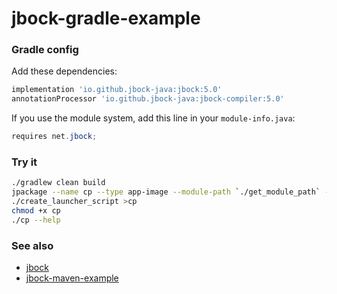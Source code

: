 # jbock-gradle-example

### Gradle config

Add these dependencies:

````groovy
implementation 'io.github.jbock-java:jbock:5.0'
annotationProcessor 'io.github.jbock-java:jbock-compiler:5.0'
````

If you use the module system, add this line in your `module-info.java`:

````java
requires net.jbock;
````

### Try it

````sh
./gradlew clean build
jpackage --name cp --type app-image --module-path `./get_module_path` --module jbock.gradle.example/net.jbock.cp.CopyFile --dest build/out
./create_launcher_script >cp
chmod +x cp
./cp --help
````


### See also

* [jbock](https://github.com/jbock-java/jbock)
* [jbock-maven-example](https://github.com/jbock-java/jbock-maven-example)

